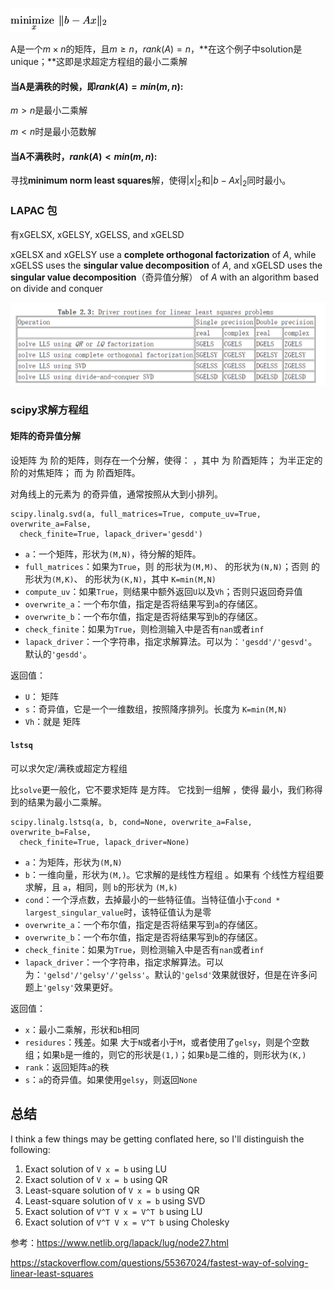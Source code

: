 ![](../imags/img9.gif)

A是一个$m\times n$的矩阵，且$m\geq n$，$rank(A)=n$，**在这个例子中solution是unique；**这即是求超定方程组的最小二乘解

#### 当A是满秩的时候，即$rank(A)=min(m,n)$:

$m>n$是最小二乘解

$m<n$时是最小范数解



#### 当A不满秩时，$rank(A)<min(m,n)$:

寻找**minimum norm least squares**解，使得$|x|_2$和$|b-Ax|_2$同时最小。



### LAPAC 包

有xGELSX, xGELSY, xGELSS, and xGELSD

xGELSX and xGELSY use a **complete orthogonal factorization** of *A*, while xGELSS uses the **singular value decomposition** of *A*, and xGELSD uses the **singular value decomposition**（奇异值分解） of *A* with an algorithm based on divide and conquer

![image-20201231154307130](../imags/image-20201231154307130.png)



### scipy求解方程组

#### 矩阵的奇异值分解

设矩阵 为 阶的矩阵，则存在一个分解，使得： ，其中 为 阶酉矩阵； 为半正定的 阶的对焦矩阵； 而 为 阶酉矩阵。

 对角线上的元素为 的奇异值，通常按照从大到小排列。

```
scipy.linalg.svd(a, full_matrices=True, compute_uv=True, overwrite_a=False, 
  check_finite=True, lapack_driver='gesdd')
```

- `a`：一个矩阵，形状为`(M,N)`，待分解的矩阵。
- `full_matrices`：如果为`True`，则  的形状为`(M,M)`、  的形状为`(N,N)`；否则  的形状为`(M,K)`、 的形状为`(K,N)`，其中 `K=min(M,N)`
- `compute_uv`：如果`True`，则结果中额外返回`U`以及`Vh`；否则只返回奇异值
- `overwrite_a`：一个布尔值，指定是否将结果写到`a`的存储区。
- `overwrite_b`：一个布尔值，指定是否将结果写到`b`的存储区。
- `check_finite`：如果为`True`，则检测输入中是否有`nan`或者`inf`
- `lapack_driver`：一个字符串，指定求解算法。可以为：`'gesdd'/'gesvd'`。默认的`'gesdd'`。

返回值：

- `U`：  矩阵
- `s`：奇异值，它是一个一维数组，按照降序排列。长度为 `K=min(M,N)`
- `Vh`：就是  矩阵

#### `lstsq`

可以求欠定/满秩或超定方程组

比`solve`更一般化，它不要求矩阵 是方阵。 它找到一组解 ，使得 最小，我们称得到的结果为最小二乘解。

```
scipy.linalg.lstsq(a, b, cond=None, overwrite_a=False, overwrite_b=False,
  check_finite=True, lapack_driver=None)
```

- `a`：为矩阵，形状为`(M,N)`
- `b`：一维向量，形状为`(M,)`。它求解的是线性方程组 。如果有  个线性方程组要求解，且 `a`，相同，则 `b`的形状为 `(M,k)`
- `cond`：一个浮点数，去掉最小的一些特征值。当特征值小于`cond * largest_singular_value`时，该特征值认为是零
- `overwrite_a`：一个布尔值，指定是否将结果写到`a`的存储区。
- `overwrite_b`：一个布尔值，指定是否将结果写到`b`的存储区。
- `check_finite`：如果为`True`，则检测输入中是否有`nan`或者`inf`
- `lapack_driver`：一个字符串，指定求解算法。可以为：`'gelsd'/'gelsy'/'gelss'`。默认的`'gelsd'`效果就很好，但是在许多问题上`'gelsy'`效果更好。

返回值：

- `x`：最小二乘解，形状和`b`相同
- `residures`：残差。如果  大于`N`或者小于`M`，或者使用了`gelsy`，则是个空数组；如果`b`是一维的，则它的形状是`(1,)`；如果`b`是二维的，则形状为`(K,)`
- `rank`：返回矩阵`a`的秩
- `s`：`a`的奇异值。如果使用`gelsy`，则返回`None`



## 总结

I think a few things may be getting conflated here, so I'll distinguish the following:

1. Exact solution of `V x = b` using LU
2. Exact solution of `V x = b` using QR
3. Least-square solution of `V x = b` using QR
4. Least-square solution of `V x = b` using SVD
5. Exact solution of `V^T V x = V^T b` using LU
6. Exact solution of `V^T V x = V^T b` using Cholesky







参考：https://www.netlib.org/lapack/lug/node27.html

https://stackoverflow.com/questions/55367024/fastest-way-of-solving-linear-least-squares